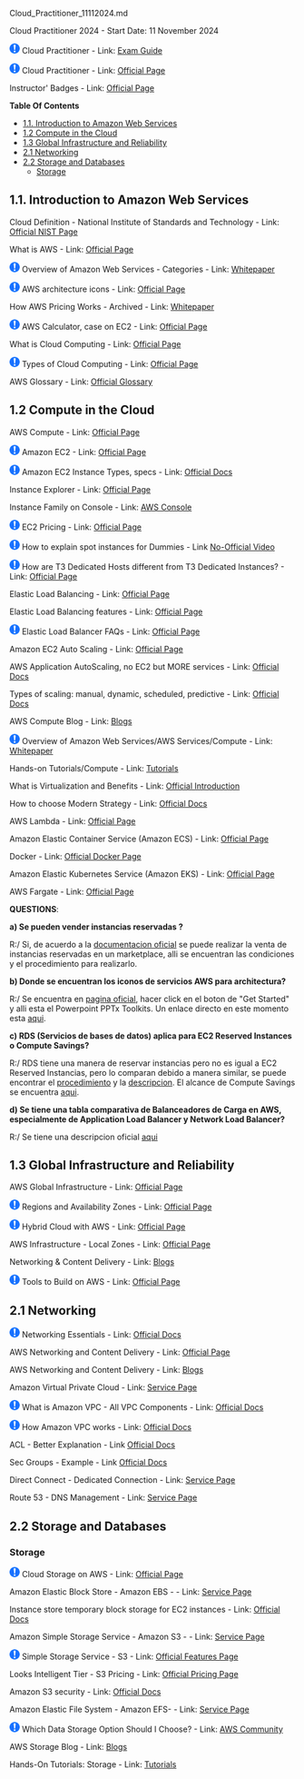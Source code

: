 Cloud_Practitioner_11112024.md

Cloud Practitioner 2024 - Start Date: 11 November 2024

![Mandatory](./mandatory.png) Cloud Practitioner - Link: [Exam Guide](https://d1.awsstatic.com/training-and-certification/docs-cloud-practitioner/AWS-Certified-Cloud-Practitioner_Exam-Guide.pdf)

![Mandatory](./mandatory.png) Cloud Practitioner - Link: [Official Page](https://aws.amazon.com/certification/certified-cloud-practitioner/)

Instructor' Badges - Link: [Official Page](https://www.credly.com/users/francisco-javier-moreno-diaz)

**Table Of Contents** 
- [1.1. Introduction to Amazon Web Services](#11-introduction-to-amazon-web-services)
- [1.2 Compute in the Cloud](#12-compute-in-the-cloud)
- [1.3 Global Infrastructure and Reliability](#13-global-infrastructure-and-reliability)
- [2.1 Networking](#21-networking)
- [2.2 Storage and Databases](#22-storage-and-databases)
  - [Storage](#storage)

## 1.1. Introduction to Amazon Web Services

Cloud Definition - National Institute of Standards and Technology - Link: [Official NIST Page](https://ccsp.alukos.com/standards/nist-sp-800-145/)

What is AWS - Link: [Official Page](https://aws.amazon.com/what-is-aws/)

![Mandatory](./mandatory.png) Overview of Amazon Web Services - Categories - Link: [Whitepaper](https://d1.awsstatic.com/whitepapers/aws-overview.pdf)

![Mandatory](./mandatory.png) AWS architecture icons - Link: [Official Page](https://aws.amazon.com/architecture/icons/)

How AWS Pricing Works - Archived - Link: [Whitepaper](http://d1.awsstatic.com/whitepapers/aws_pricing_overview.pdf)

![Mandatory](./mandatory.png) AWS Calculator, case on EC2 - Link: [Official Page](https://calculator.aws/#/addService/ec2-enhancement)

What is Cloud Computing - Link: [Official Page](https://aws.amazon.com/what-is-cloud-computing/)

![Mandatory](./mandatory.png) Types of Cloud Computing - Link: [Official Page](https://aws.amazon.com/types-of-cloud-computing/)

AWS Glossary - Link: [Official Glossary](https://docs.aws.amazon.com/general/latest/gr/glos-chap.html)

## 1.2 Compute in the Cloud

AWS Compute - Link: [Official Page](https://aws.amazon.com/products/compute)

![Mandatory](./mandatory.png) Amazon EC2 - Link: [Official Page](https://aws.amazon.com/ec2/)

![Mandatory](./mandatory.png) Amazon EC2 Instance Types, specs - Link: [Official Docs](https://docs.aws.amazon.com/AWSEC2/latest/UserGuide/compute-optimized-instances.html)

Instance Explorer - Link: [Official Page](https://aws.amazon.com/ec2/instance-explorer/)

Instance Family on Console - Link: [AWS Console](https://us-east-1.console.aws.amazon.com/ec2/home?region=us-east-1#InstanceTypes:)

![Mandatory](./mandatory.png) EC2 Pricing - Link: [Official Page](https://aws.amazon.com/ec2/pricing/reserved-instances/)

![Mandatory](./mandatory.png) How to explain spot instances for Dummies - Link [No-Official Video](https://youtu.be/mgWZls55ATs?t=17)

![Mandatory](./mandatory.png) How are T3 Dedicated Hosts different from T3 Dedicated Instances? - Link: [Official Page](https://aws.amazon.com/ec2/dedicated-hosts/faqs/#:~:text=Both%20T3%20Dedicated%20Instances%20and,placed%20on%20a%20physical%20server.)

Elastic Load Balancing - Link: [Official Page](https://aws.amazon.com/elasticloadbalancing)

Elastic Load Balancing features - Link: [Official Page](https://aws.amazon.com/elasticloadbalancing/features/?nc=sn&loc=2)

![Mandatory](./mandatory.png) Elastic Load Balancer FAQs - Link: [Official Page](https://aws.amazon.com/elasticloadbalancing/faqs/?nc=sn&loc=5)

Amazon EC2 Auto Scaling - Link: [Official Page](https://aws.amazon.com/ec2/autoscaling)

AWS Application AutoScaling, no EC2 but MORE services - Link: [Official Docs](https://docs.aws.amazon.com/autoscaling/application/userguide/what-is-application-auto-scaling.html)

Types of scaling: manual, dynamic, scheduled, predictive - Link: [Official Docs](https://docs.aws.amazon.com/autoscaling/ec2/userguide/scale-your-group.html)

AWS Compute Blog - Link: [Blogs](https://aws.amazon.com/blogs/compute/)

![Mandatory](./mandatory.png) Overview of Amazon Web Services/AWS Services/Compute - Link: [Whitepaper](https://docs.aws.amazon.com/whitepapers/latest/aws-overview/compute-services.html)

Hands-on Tutorials/Compute - Link: [Tutorials](https://aws.amazon.com/getting-started/hands-on/?awsf.getting-started-category=category%23compute&awsf.getting-started-content-type=content-type%23hands-on)

What is Virtualization and Benefits - Link: [Official Introduction](https://aws.amazon.com/iam/features/mfa)

How to choose Modern Strategy - Link: [Official Docs](https://docs.aws.amazon.com/decision-guides/latest/modern-apps-strategy-on-aws-how-to-choose/modern-apps-strategy-on-aws-how-to-choose.html)

AWS Lambda - Link: [Official Page](https://aws.amazon.com/lambda)

Amazon Elastic Container Service (Amazon ECS) - Link: [Official Page](https://aws.amazon.com/ecs/)

Docker - Link: [Official Docker Page](https://www.docker.com/)

Amazon Elastic Kubernetes Service (Amazon EKS) - Link: [Official Page](https://aws.amazon.com/eks/)

AWS Fargate - Link: [Official Page](https://aws.amazon.com/fargate/)

**QUESTIONS**:

**a) Se pueden vender instancias reservadas ?**

R:/ Si, de acuerdo a la [documentacion oficial](https://docs.aws.amazon.com/AWSEC2/latest/UserGuide/ri-market-general.html) se puede realizar la venta de instancias reservadas en un marketplace, alli se encuentran las condiciones y el procedimiento para realizarlo.

**b) Donde se encuentran los iconos de servicios AWS para architectura?**

R:/ Se encuentra en [pagina oficial](https://aws.amazon.com/architecture/icons/), hacer click en el boton de "Get Started" y alli esta el Powerpoint PPTx Toolkits. Un enlace directo en este momento esta [aqui](https://d1.awsstatic.com/webteam/architecture-icons/q2-2024/AWS-Architecture-Icon-Decks.pptx.d6671530ea426cd7ff7fb00423bccb120bfc69df.zip).

**c) RDS (Servicios de bases de datos) aplica para EC2 Reserved Instances o Compute Savings?**

R:/ RDS tiene una manera de reservar instancias pero no es igual a EC2 Reserved Instancias, pero lo comparan debido a manera similar, se puede encontrar el [procedimiento](https://docs.aws.amazon.com/AmazonRDS/latest/UserGuide/USER_WorkingWithReservedDBInstances.html) y la [descripcion](https://docs.aws.amazon.com/whitepapers/latest/cost-optimization-reservation-models/amazon-rds-reserved-db-instances.html#:~:text=Similar%20to%20Amazon%20EC2%20Reserved,and%20SQL%20Server%20database%20engines.). El alcance de Compute Savings se encuentra [aqui](https://aws.amazon.com/savingsplans/compute-pricing/).

**d) Se tiene una tabla comparativa de Balanceadores de Carga en AWS, especialmente de Application Load Balancer y Network Load Balancer?**

R:/ Se tiene una descripcion oficial [aqui](https://aws.amazon.com/compare/the-difference-between-the-difference-between-application-network-and-gateway-load-balancing/)

## 1.3 Global Infrastructure and Reliability

AWS Global Infrastructure - Link: [Official Page](https://aws.amazon.com/about-aws/global-infrastructure/)

![Mandatory](./mandatory.png) Regions and Availability Zones - Link: [Official Page](https://aws.amazon.com/about-aws/global-infrastructure/regions_az/)

![Mandatory](./mandatory.png) Hybrid Cloud with AWS - Link: [Official Page](https://aws.amazon.com/hybrid/)

AWS Infrastructure - Local Zones - Link: [Official Page](https://aws.amazon.com/about-aws/global-infrastructure/localzones/locations/?nc=sn&loc=3)

Networking & Content Delivery - Link: [Blogs](https://aws.amazon.com/blogs/networking-and-content-delivery/)

![Mandatory](./mandatory.png) Tools to Build on AWS - Link: [Official Page](https://aws.amazon.com/tools/)

## 2.1 Networking

![Mandatory](./mandatory.png) Networking Essentials - Link: [Official Docs](https://aws.amazon.com/getting-started/aws-networking-essentials/)

AWS Networking and Content Delivery - Link: [Official Page](https://aws.amazon.com/products/networking)

AWS Networking and Content Delivery - Link: [Blogs](https://aws.amazon.com/blogs/networking-and-content-delivery/)

Amazon Virtual Private Cloud - Link: [Service Page](https://aws.amazon.com/vpc)

![Mandatory](./mandatory.png) What is Amazon VPC - All VPC Components - Link: [Official Docs](https://docs.aws.amazon.com/vpc/latest/userguide/what-is-amazon-vpc.html)

![Mandatory](./mandatory.png) How Amazon VPC works - Link: [Official Docs](https://docs.aws.amazon.com/vpc/latest/userguide/how-it-works.html)

ACL - Better Explanation - Link [Official Docs](https://docs.aws.amazon.com/vpc/latest/userguide/vpc-network-acls.html)

Sec Groups - Example - Link [Official Docs](https://docs.aws.amazon.com/vpc/latest/userguide/security-group-rules.html)

Direct Connect - Dedicated Connection - Link: [Service Page](https://aws.amazon.com/directconnect/)

Route 53 - DNS Management - Link: [Service Page](https://aws.amazon.com/route53)

## 2.2 Storage and Databases

### Storage

![Mandatory](./mandatory.png) Cloud Storage on AWS - Link: [Official Page](https://aws.amazon.com/products/storage)

Amazon Elastic Block Store - Amazon EBS - - Link: [Service Page](https://aws.amazon.com/ebs)

Instance store temporary block storage for EC2 instances - Link: [Official Docs](https://docs.aws.amazon.com/AWSEC2/latest/UserGuide/InstanceStorage.html)

Amazon Simple Storage Service - Amazon S3 - - Link: [Service Page](https://aws.amazon.com/s3/)

![Mandatory](./mandatory.png) Simple Storage Service - S3 - Link: [Official Features Page](https://aws.amazon.com/s3/features/)

Looks Intelligent Tier - S3 Pricing - Link: [Official Pricing Page](https://aws.amazon.com/s3/pricing/)

Amazon S3 security - Link: [Official Docs](https://docs.aws.amazon.com/AmazonS3/latest/userguide/security.html)

Amazon Elastic File System - Amazon EFS- - Link: [Service Page](https://aws.amazon.com/efs/)

![Mandatory](./mandatory.png) Which Data Storage Option Should I Choose? - Link: [AWS Community](https://community.aws/content/2iClwJnscRUEUbna4TCRTVRK3Hu/which-data-storage-option-do-i-choose)

AWS Storage Blog - Link: [Blogs](https://aws.amazon.com/blogs/storage/)

Hands-On Tutorials: Storage - Link: [Tutorials](https://aws.amazon.com/getting-started/hands-on/?awsf.getting-started-category=category%23storage&awsf.getting-started-content-type=content-type%23hands-on)